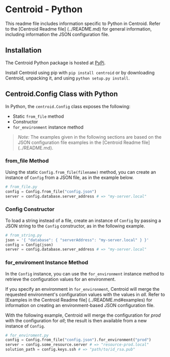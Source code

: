 # Centroid - Python

This readme file includes information specific to Python in Centroid. Refer to the [Centroid Readme file] (../README.md) for general information, including information the JSON configuration file. 

## Installation

The Centroid Python package is hosted at [PyPi](https://pypi.python.org/pypi/centroid). 

Install Centroid using pip with `pip install centroid` or by downloading Centroid, unpacking it, and using `python setup.py install`.

## Centroid.Config Class with Python

In Python, the `centroid.Config` class exposes the following: 

+ Static `from_file` method
+ Constructor
+ `for_environment` instance method

> *Note:* The examples given in the following sections are based on the JSON configuration file examples in the [Centroid Readme file] (../README.md). 

### from_file Method

Using the static `Config.from_file(filename)` method, you can create an instance of `Config` from a JSON file, as in the example below. 

```py
# from_file.py
config = Config.from_file("config.json")
server = config.database.server_address # => "my-server.local"
```

### Config Constructor

To load a string instead of a file, create an instance of `Config` by passing a JSON string to the `Config` constructor, as in the following example.

```py
# from_string.py
json = '{ "database": { "serverAddress": "my-server.local" } }'
config = Config(json)
server = config.database.server_address # => "my-server.local"
```

### for_enviroment Instance Method

In the `Config` instance, you can use the `for_environment` instance method to retrieve the configuration values for an environment. 

If you specify an environment in `for_environment`, Centroid will merge the requested environment's configuration values with the values in *all*. Refer to [Examples in the Centroid Readme file] (../README.md#examples) for information on creating an environment-based JSON configuration file. 

With the following example, Centroid will merge the configuration for *prod* with the configuration for *all*; the result is then available from a new instance of `Config`.

```py
# for_enviroment.py
config = Config.from_file("config.json").for_environment("prod")
server = config.some_resource.server # => "resource-prod.local"
solution_path = config.keys.ssh # => "path/to/id_rsa.pub"
```
